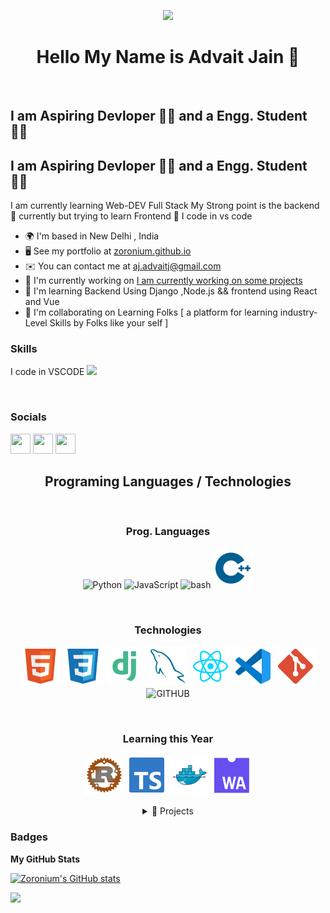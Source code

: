 <p align='center'> <img src="./Animation.gif" /> </p>

<h1 align="center"> Hello My Name is Advait Jain 👋</h1>
<br />

<h2>I am Aspiring Devloper 👨‍💻 and a Engg. Student 👨‍🎓 </h2>
<h3>

I am Aspiring Devloper 👨‍💻 and a Engg. Student 👨‍🎓
------------------------------------------------------

I am currently learning Web-DEV Full Stack My Strong point is the backend 🔌 currently but trying to learn Frontend 📱 I code in vs code

* 🌍  I'm based in New Delhi , India
* 🖥️  See my portfolio at  [zoronium.github.io](http://zoronium.github.io)
* ✉️  You can contact me at [aj.advaitj@gmail.com](mailto:aj.advaitj+github@gmail.com)
* 🚀  I'm currently working on [I am currently working on some projects](http://github.com/Zoronium)
* 🧠  I'm learning Backend Using Django ,Node.js && frontend using React and Vue
* 🤝  I'm collaborating on Learning Folks \[ a platform for learning industry-Level Skills by Folks like your self \]

### Skills

I code in VSCODE <img  height="20" src="https://img.shields.io/badge/Visual_Studio_Code-0078D4?style=for-the-badge&logo=visual%20studio%20code&logoColor=white" />
</h3>
<br />

### Socials

<p align="left"> <a href="https://discord.com/users/759139442493095947" target="_blank" rel="noreferrer"><img src="https://raw.githubusercontent.com/danielcranney/readme-generator/main/public/icons/socials/discord.svg" width="32" height="32" /></a> <a href="https://www.github.com/Zoronium" target="_blank" rel="noreferrer"><img src="https://raw.githubusercontent.com/danielcranney/readme-generator/main/public/icons/socials/github.svg" width="32" height="32" /></a> <a href="https://www.linkedin.com/in/advaitj" target="_blank" rel="noreferrer"><img src="https://raw.githubusercontent.com/danielcranney/readme-generator/main/public/icons/socials/linkedin.svg" width="32" height="32" /></a></p>
<h2 align="center">Programing Languages / Technologies</h2>

<br/>

<h3 align="center"> Prog. Languages</h3>
<p align="center">
<img src="https://img.icons8.com/color/64/000000/python--v1.png" alt="Python" title="Python">
<img src="https://img.icons8.com/color/64/000000/javascript--v2.png" alt="JavaScript" title="JavaScript">
<img src="https://img.icons8.com/plasticine/64/000000/bash.png" alt="bash" title="bash">
<img src="https://raw.githubusercontent.com/vscode-icons/vscode-icons/c6a88d017a90b71a98ec62fe829d7e93ec86b46a/icons/file_type_cpp2.svg" alt="Cpp" title="Cpp" height='64'>

</p>
<br/>

<h3 align="center"> Technologies</h3>
<p align="center">
<img src="https://raw.githubusercontent.com/vscode-icons/vscode-icons/c6a88d017a90b71a98ec62fe829d7e93ec86b46a/icons/file_type_html.svg" height="64" alt="HTML" title="HTML"/>
<img src="https://raw.githubusercontent.com/vscode-icons/vscode-icons/c6a88d017a90b71a98ec62fe829d7e93ec86b46a/icons/file_type_css.svg" height="64" alt="CSS" title="CSS"/>
<img src="https://raw.githubusercontent.com/vscode-icons/vscode-icons/c6a88d017a90b71a98ec62fe829d7e93ec86b46a/icons/file_type_django.svg" height="64" alt="DJANGO" title="DJANGO"/>
<img src="https://raw.githubusercontent.com/vscode-icons/vscode-icons/c6a88d017a90b71a98ec62fe829d7e93ec86b46a/icons/file_type_mysql.svg" height="64" alt="MYSQL" title="MYSQL"/>
<img src="https://raw.githubusercontent.com/vscode-icons/vscode-icons/c6a88d017a90b71a98ec62fe829d7e93ec86b46a/icons/file_type_reactjs.svg" height="64" alt="REACT.js" title="REACT.js"/>
<img src="https://raw.githubusercontent.com/vscode-icons/vscode-icons/c6a88d017a90b71a98ec62fe829d7e93ec86b46a/icons/file_type_vscode.svg" height="64" alt="VSCODE" title="VSCODE" />
<img src="https://raw.githubusercontent.com/vscode-icons/vscode-icons/c6a88d017a90b71a98ec62fe829d7e93ec86b46a/icons/file_type_git.svg" height="64" alt="GIT" title="GIT" />
<img src="https://img.icons8.com/ios-glyphs/64/undefined/github.png" alt="GITHUB" title="GITHUB" />

</p>
<br/>
<h3 align="center"> Learning this Year</h3>
<p height="64" alt="" title="" align="center">
<img src="https://raw.githubusercontent.com/vscode-icons/vscode-icons/c6a88d017a90b71a98ec62fe829d7e93ec86b46a/icons/file_type_rust.svg" height="64" alt="RUST" title="RUST"/>
<img src="https://raw.githubusercontent.com/vscode-icons/vscode-icons/c6a88d017a90b71a98ec62fe829d7e93ec86b46a/icons/file_type_typescript_official.svg" height="64" alt="TYPESCRIPT" title="TYPESCRIPT"/>
<img src="https://raw.githubusercontent.com/vscode-icons/vscode-icons/c6a88d017a90b71a98ec62fe829d7e93ec86b46a/icons/file_type_docker.svg" height="64" alt="DOCKER" title="DOCKER"/>
<img src="https://raw.githubusercontent.com/vscode-icons/vscode-icons/c6a88d017a90b71a98ec62fe829d7e93ec86b46a/icons/file_type_wasm.svg" height="64" alt="WASM // WEB-ASSEMBLY " title="WASM // WEB-ASSEMBLY "/>
</p>

<center>
<details>
  <summary>📃 Projects</summary>

## My Projects

  <!-- ![website](./website.jpg) -->

#### These are some of the projects I have made with more on their way soon . 

#### Hope you like them if you have any suggestions or improvements or feedback about these Projects , 


#### Fell free to contact me And point out my mistakes ^**\_**^
<br/>

[Personal website](https://zoronium.github.io) my Personal Website cum Portfolio 

[CRUD Application ](https://github.com/Zoronium/Crud-Application) it is a app made with django and React that does the basic crud operations 

[REACT Movie Site](https://github.com/zoronium/tmdb)




[My Projects are here and More comming soon](https://github.com/zoronium/)

</center>

### Badges

<b>My GitHub Stats</b>

<a href="http://www.github.com/Zoronium"><img src="https://github-readme-stats.vercel.app/api?username=Zoronium&show_icons=true&hide=&count_private=true&title_color=0891b2&text_color=ffffff&icon_color=6366f1&bg_color=1c1917&hide_border=true&show_icons=true" alt="Zoronium's GitHub stats" /></a>

<a href="http://www.github.com/Zoronium"><img src="https://github-readme-streak-stats.herokuapp.com/?user=Zoronium&stroke=ffffff&background=1c1917&ring=0891b2&fire=0891b2&currStreakNum=ffffff&currStreakLabel=0891b2&sideNums=ffffff&sideLabels=ffffff&dates=ffffff&hide_border=true" /></a>
